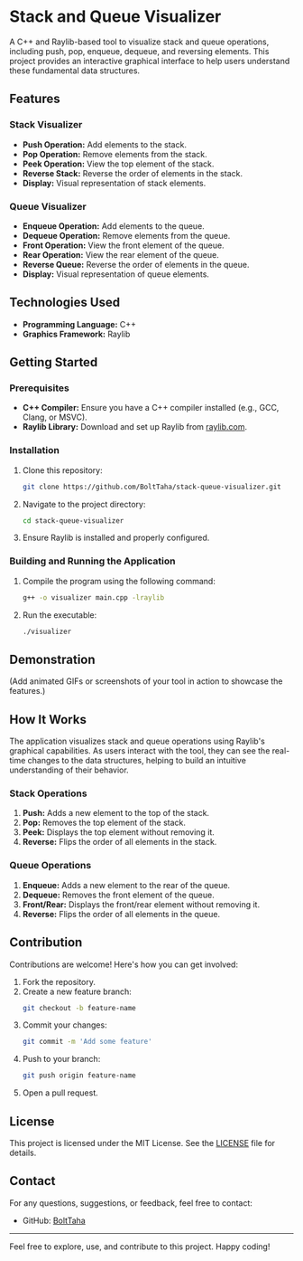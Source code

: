 # Stack and Queue Visualizer

A C++ and Raylib-based tool to visualize stack and queue operations, including push, pop, enqueue, dequeue, and reversing elements. This project provides an interactive graphical interface to help users understand these fundamental data structures.

## Features

### Stack Visualizer
- **Push Operation:** Add elements to the stack.
- **Pop Operation:** Remove elements from the stack.
- **Peek Operation:** View the top element of the stack.
- **Reverse Stack:** Reverse the order of elements in the stack.
- **Display:** Visual representation of stack elements.

### Queue Visualizer
- **Enqueue Operation:** Add elements to the queue.
- **Dequeue Operation:** Remove elements from the queue.
- **Front Operation:** View the front element of the queue.
- **Rear Operation:** View the rear element of the queue.
- **Reverse Queue:** Reverse the order of elements in the queue.
- **Display:** Visual representation of queue elements.

## Technologies Used
- **Programming Language:** C++
- **Graphics Framework:** Raylib

## Getting Started

### Prerequisites
- **C++ Compiler:** Ensure you have a C++ compiler installed (e.g., GCC, Clang, or MSVC).
- **Raylib Library:** Download and set up Raylib from [raylib.com](https://www.raylib.com/).

### Installation
1. Clone this repository:
   ```bash
   git clone https://github.com/BoltTaha/stack-queue-visualizer.git
   ```
2. Navigate to the project directory:
   ```bash
   cd stack-queue-visualizer
   ```
3. Ensure Raylib is installed and properly configured.

### Building and Running the Application
1. Compile the program using the following command:
   ```bash
   g++ -o visualizer main.cpp -lraylib
   ```
2. Run the executable:
   ```bash
   ./visualizer
   ```

## Demonstration
(Add animated GIFs or screenshots of your tool in action to showcase the features.)

## How It Works
The application visualizes stack and queue operations using Raylib's graphical capabilities. As users interact with the tool, they can see the real-time changes to the data structures, helping to build an intuitive understanding of their behavior.

### Stack Operations
1. **Push:** Adds a new element to the top of the stack.
2. **Pop:** Removes the top element of the stack.
3. **Peek:** Displays the top element without removing it.
4. **Reverse:** Flips the order of all elements in the stack.

### Queue Operations
1. **Enqueue:** Adds a new element to the rear of the queue.
2. **Dequeue:** Removes the front element of the queue.
3. **Front/Rear:** Displays the front/rear element without removing it.
4. **Reverse:** Flips the order of all elements in the queue.

## Contribution
Contributions are welcome! Here's how you can get involved:
1. Fork the repository.
2. Create a new feature branch:
   ```bash
   git checkout -b feature-name
   ```
3. Commit your changes:
   ```bash
   git commit -m 'Add some feature'
   ```
4. Push to your branch:
   ```bash
   git push origin feature-name
   ```
5. Open a pull request.

## License
This project is licensed under the MIT License. See the [LICENSE](LICENSE) file for details.

## Contact
For any questions, suggestions, or feedback, feel free to contact:
- GitHub: [BoltTaha](https://github.com/BoltTaha)

---

Feel free to explore, use, and contribute to this project. Happy coding!

